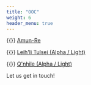 ```yaml
---
title: "OOC"
weight: 6
header_menu: true
---
```


{{<icon class="fa fa-discord-alt">}}&nbsp;[Amun-Re](https://discord.gg/wpaS8qW78J)

{{<icon class="fa fa-address-card">}}&nbsp;[Leih'li Tulsei (Alpha / Light)](https://eu.finalfantasyxiv.com/lodestone/character/38192114/)

{{<icon class="fa fa-address-card">}}&nbsp;[Q'nhile (Alpha / Light)](https://eu.finalfantasyxiv.com/lodestone/character/38192114/)

Let us get in touch!
